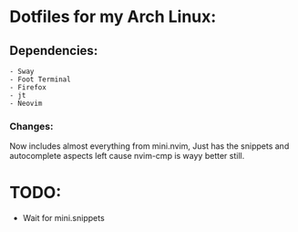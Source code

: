 # Dotfiles for my Arch Linux:

## Dependencies:
    - Sway
    - Foot Terminal
    - Firefox 
    - jt
    - Neovim

### Changes:
Now includes almost everything from mini.nvim, Just has the snippets and autocomplete aspects left cause nvim-cmp is wayy better still.

# TODO:
- Wait for mini.snippets 
